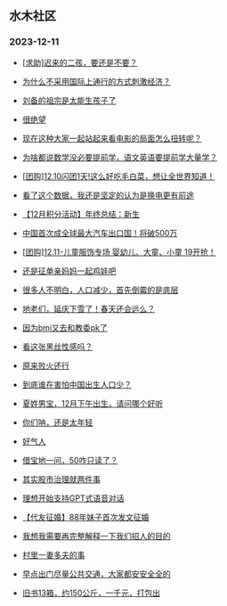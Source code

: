 ## 水木社区 
### 2023-12-11

+ [[求助]迟来的二孩，要还是不要？](https://www.mysmth.net/nForum/article/Children/932718474)

+ [为什么不采用国际上通行的方式刺激经济？](https://www.mysmth.net/nForum/article/WorkLife/3456118)

+ [刘备的祖宗是太能生孩子了](https://www.mysmth.net/nForum/article/Joke/4140861)

+ [很绝望](https://www.mysmth.net/nForum/article/FamilyLife/1766518080)

+ [现在这种大家一起站起来看电影的局面怎么扭转呢？](https://www.mysmth.net/nForum/article/PreUnivEdu/130122)

+ [为啥都说数学没必要提前学，语文英语要提前学大量学？](https://www.mysmth.net/nForum/article/ChildEducation/2320085)

+ [[团购]12.10闪团1天!这么好吃毛白菜，想让全世界知道！](https://www.mysmth.net/nForum/article/ADAgent_TG/1313951)

+ [看了这个数据，我还是坚定的认为是换电更有前途](https://www.mysmth.net/nForum/article/GreenAuto/1424509)

+ [【12月积分活动】年终总结：新生](https://www.mysmth.net/nForum/article/Age/20322778)

+ [中国首次成全球最大汽车出口国！将破500万](https://www.mysmth.net/nForum/article/AutoWorld/1944736011)

+ [[团购]12.11-儿童服饰专场 婴幼儿、大童、小童 19开抢！](https://www.mysmth.net/nForum/article/ADAgent_TG/1314008)

+ [还是征单亲妈妈一起鸡娃吧](https://www.mysmth.net/nForum/article/Divorce/2054931)

+ [很多人不明白，人口减少，首先倒霉的是底层](https://www.mysmth.net/nForum/article/FamilyLife/1766519127)

+ [地老们，延庆下雪了！春天还会远么？](https://www.mysmth.net/nForum/article/Tooooold/388904)

+ [因为bmi又去和教委pk了](https://www.mysmth.net/nForum/article/ChildEducation/2320452)

+ [看这张黑丝性感吗？](https://www.mysmth.net/nForum/article/Elite/2841838)

+ [原来败火还行](https://www.mysmth.net/nForum/article/MyFamily/202543)

+ [到底谁在害怕中国出生人口少？](https://www.mysmth.net/nForum/article/FamilyLife/1766518383)

+ [夏姓男宝，12月下午出生，请问哪个好听](https://www.mysmth.net/nForum/article/Children/932718488)

+ [你们呐，还是太年轻](https://www.mysmth.net/nForum/article/Stock/10716719)

+ [好气人](https://www.mysmth.net/nForum/article/Age/20322982)

+ [借宝地一问，50咋只读了？](https://www.mysmth.net/nForum/article/OldSongs/407153)

+ [其实股市治理就两件事](https://www.mysmth.net/nForum/article/Stock/10717478)

+ [理想开始支持GPT式语音对话](https://www.mysmth.net/nForum/article/GreenAuto/1424945)

+ [【代友征婚】88年妹子首次发文征婚](https://www.mysmth.net/nForum/article/PieLove/2870836)

+ [我想我需要再完整解释一下我们招人的目的](https://www.mysmth.net/nForum/article/WorkLife/3457445)

+ [村里一妻多夫的事](https://www.mysmth.net/nForum/article/MyFamily/202330)

+ [早点出门尽量公共交通，大家都安安全全的](https://www.mysmth.net/nForum/article/AutoWorld/1944738490)

+ [旧书13箱，约150公斤，一千元，打包出](https://www.mysmth.net/nForum/article/Reader/738490)

